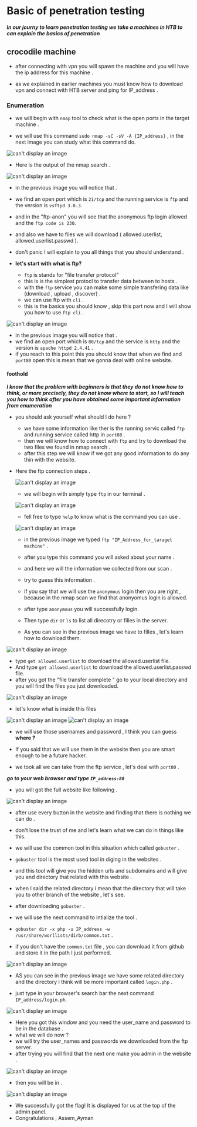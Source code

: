 # Basic of penetration testing

***In our journy to learn penetration testing we take a machines in HTB to can explain the basics of penetration***

## crocodile machine

- after connecting with vpn you will spawn the machine and you will have the ip address for this machine .

- as we explained in earlier machines you must know how to download vpn and connect with HTB server and ping for IP_address .
  
### Enumeration

- we will begin with `nmap` tool to check what is the open ports in the target machine .

- we will use this command `sudo nmap -sC -sV -A {IP_address}` , in the next image you can study what this command do.

![can't display an image](images/nmap_explain.png)

- Here is the output of the nmap search .
  
![can't display an image](images/nmap1.png)

- in the previous image you will notice that .
  
- we find an open port which is `21/tcp` and the running service is `ftp` and the version is `vsftpd 3.0.3`.

- and in the "ftp-anon" you will see that the anonymous ftp login allowed and the `ftp code is 230`.
- and also we have to files we will download ( allowed.userlist, allowed.userlist.passwd ).

- don't panic I will explain to you all things that you should understand .

- **let's start with what is ftp?**
  
  - `ftp` is stands for "file transfer protocol"
  - this is is the simplest protocl to transfer data between to hosts .
  - with the `ftp`  service you can make some simple transfering data like (download , upload , discover) .
  - we can use ftp with `cli` .
  - this is the basics you should know , skip this part now and I will show you how to use `ftp cli`  .

![can't display an image](images/nmap2.png)

- in the previous image you will notice that .  
- we find an open port which is `80/tcp` and the service is `http` and the version is `apache httpd 2.4.41` .
- if you reach to this point this you should know that when we find and `port80` open this is mean that we gonna deal with online website.


#### foothold

***I know that the problem with beginners is that they do not know how to think, or more precisely, they do not know where to start, so I will teach you how to think after you have obtained some important information from enumeration***

- you should ask yourself what should I do here ?
  
  - we have some information like ther is the running servic called `ftp` and running service called http in `port80` .
  - then we will know how to connect with `ftp` and try to download the two files we found in nmap search .
  - after this step we will know if we got any good information to do any thin with the website.
  

- Here the ftp connection steps .
  
  ![can't display an image](images/ftp100.png)
  
  - we will begin with simply type `ftp` in our terminal .
  
  ![can't display an image](images/ftp0.png)
  - fell free to type `help` to know what is the command you can use .
  
  ![can't display an image](images/ftp.png)
  - in the previous image we typed `ftp "IP_Address_for_taraget machine"` .
  - after you type this command you will asked about your name .
  - and here we will the information we collected from our scan .
  - try to guess this information .
  - if you say that we will use the `anonymous` login then you are right , because in the nmap scan we find that anonyomus login is allowed.
  
  - after type `anonymous` you will successfully login.
  - Then type `dir` or `ls` to list all direcotry or filles in the server.
  - As you can see in the previous image we have to filles , let's learn how to download them.

![can't display an image](images/get_command.png)

- type `get allowed.userlist` to download the allowed.userlist file.
- And type `get allowed.userlist` to download the allowed.userlist.passwd file.
- after you got the "file transfer complete " go to your local directory and you will find the files you just downloaded.
  
![can't display an image](images/files.png)

- let's know what is inside this files

![can't display an image](images/user_list.png)
![can't display an image](images/pass_list.png)

- we will use those usernames and password , I think you can guess **where ?**
- If you said that we will use them in the website then you are smart enough to be a future hacker.
  
- we took all we can take from the ftp service , let's deal with `port80` .
  
***go to your web browser and type `IP_address:80`***

- you will got the full website like following .
  
![can't display an image](images/website.png)

- after use every button in the website and finding that there is nothing we can do .
- don't lose the trust of me and let's learn what we can do in things like this.
- we will use the common tool in this situation which called `gobuster` .
- `gobuster` tool is the most used tool in diging in the websites .
- and this tool will give you the hidden urls and subdomains and will give you and directory that related with this website .
- when I said the related directory i mean that the directory that will take you to other branch of the website , let's see.
  
- after downloading `gobuster` .
- we will use the next command to intialize the tool .
- `gobuster dir -x php -u IP_address -w /usr/share/worllists/dirb/common.txt` .
- if you don't have the `common.txt` file , you can download it from github and store it in the path I just performed.

![can't display an image](images/gobuster.png)

- AS you can see in the previous image we have some related directory and the directory I think will be more important called `login.php` .
  
- just type in your browser's search bar the next command `IP_address/login.ph`.

![can't display an image](images/login_php.png)

- Here you got this window and you need the user_name and password to be in the database .
- what we will do now ?
- we will try the user_names and passwords we downloaded from the ftp server.
- after trying you will find that the next one make you admin in the website .
  
![can't display an image](images/admin_login.png)

- then you will be in .
  
![can't display an image](images/flag.png)

- We successfully got the flag! It is displayed for us at the top of the admin panel.
- Congratulations , Assem_Ayman
